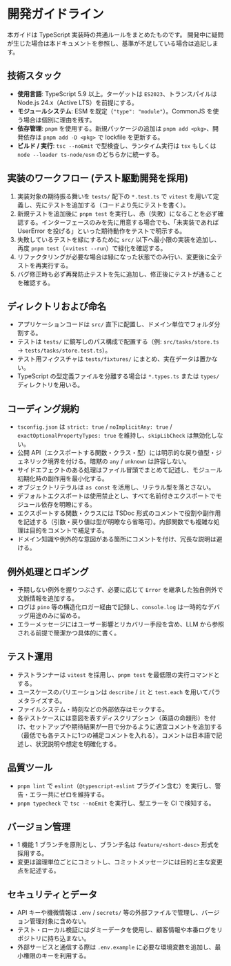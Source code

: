 # 開発ガイドライン

本ガイドは TypeScript 実装時の共通ルールをまとめたものです。
開発中に疑問が生じた場合は本ドキュメントを参照し、基準が不足している場合は追記します。

## 技術スタック
- **使用言語**: TypeScript 5.9 以上。ターゲットは `ES2023`、トランスパイルは Node.js 24.x（Active LTS）を前提にする。
- **モジュールシステム**: ESM を既定（`"type": "module"`）。CommonJS を使う場合は個別に理由を残す。
- **依存管理**: `pnpm` を使用する。新規パッケージの追加は `pnpm add <pkg>`、開発依存は `pnpm add -D <pkg>` で lockfile を更新する。
- **ビルド / 実行**: `tsc --noEmit` で型検査し、ランタイム実行は `tsx` もしくは `node --loader ts-node/esm` のどちらかに統一する。

## 実装のワークフロー (テスト駆動開発を採用)
1. 実装対象の期待振る舞いを `tests/` 配下の `*.test.ts` で `vitest` を用いて定義し、先にテストを追加する（コードより先にテストを書く）。
2. 新規テストを追加後に `pnpm test` を実行し、赤（失敗）になることを必ず確認する。インターフェースのみを先に用意する場合でも、「未実装であれば UserError を投げる」といった期待動作をテストで明示する。
3. 失敗しているテストを緑にするために `src/` 以下へ最小限の実装を追加し、再度 `pnpm test`（=`vitest --run`）で緑化を確認する。
4. リファクタリングが必要な場合は緑になった状態でのみ行い、変更後に全テストを再実行する。
5. バグ修正時も必ず再発防止テストを先に追加し、修正後にテストが通ることを確認する。

## ディレクトリおよび命名
- アプリケーションコードは `src/` 直下に配置し、ドメイン単位でフォルダ分割する。
- テストは `tests/` に鏡写しのパス構成で配置する（例: `src/tasks/store.ts` → `tests/tasks/store.test.ts`）。
- テスト用フィクスチャは `tests/fixtures/` にまとめ、実在データは置かない。
- TypeScript の型定義ファイルを分離する場合は `*.types.ts` または `types/` ディレクトリを用いる。

## コーディング規約
- `tsconfig.json` は `strict: true` / `noImplicitAny: true` / `exactOptionalPropertyTypes: true` を維持し、`skipLibCheck` は無効化しない。
- 公開 API（エクスポートする関数・クラス・型）には明示的な戻り値型・ジェネリック境界を付ける。暗黙の `any` / `unknown` は許容しない。
- サイドエフェクトのある処理はファイル冒頭でまとめて記述し、モジュール初期化時の副作用を最小化する。
- オブジェクトリテラルは `as const` を活用し、リテラル型を落とさない。
- デフォルトエクスポートは使用禁止とし、すべて名前付きエクスポートでモジュール依存を明瞭にする。
- エクスポートする関数・クラスには TSDoc 形式のコメントで役割や副作用を記述する（引数・戻り値は型が明瞭なら省略可）。内部関数でも複雑な処理は目的をコメントで補足する。
- ドメイン知識や例外的な意図がある箇所にコメントを付け、冗長な説明は避ける。

## 例外処理とロギング
- 予期しない例外を握りつぶさず、必要に応じて `Error` を継承した独自例外で文脈情報を追加する。
- ログは `pino` 等の構造化ロガー経由で記録し、`console.log` は一時的なデバッグ用途のみに留める。
- エラーメッセージにはユーザー影響とリカバリー手段を含め、LLM から参照される前提で簡潔かつ具体的に書く。

## テスト運用
- テストランナーは `vitest` を採用し、`pnpm test` を最低限の実行コマンドとする。
- ユースケースのバリエーションは `describe` / `it` と `test.each` を用いてパラメタライズする。
- ファイルシステム・時刻などの外部依存はモックする。
- 各テストケースには意図を表すディスクリプション（英語の命題形）を付け、セットアップや期待結果が一目で分かるように適宜コメントを追加する（最低でも各テストに1つの補足コメントを入れる）。コメントは日本語で記述し、状況説明や想定を明確化する。

## 品質ツール
- `pnpm lint` で `eslint`（`@typescript-eslint` プラグイン含む）を実行し、警告・エラー共にゼロを維持する。
- `pnpm typecheck` で `tsc --noEmit` を実行し、型エラーを CI で検知する。

## バージョン管理
- 1 機能 1 ブランチを原則とし、ブランチ名は `feature/<short-desc>` 形式を採用する。
- 変更は論理単位ごとにコミットし、コミットメッセージには目的と主な変更点を記述する。

## セキュリティとデータ
- API キーや機微情報は `.env` / `secrets/` 等の外部ファイルで管理し、バージョン管理対象に含めない。
- テスト・ローカル検証にはダミーデータを使用し、顧客情報や本番ログをリポジトリに持ち込まない。
- 外部サービスと通信する際は `.env.example` に必要な環境変数を追加し、最小権限のキーを利用する。
